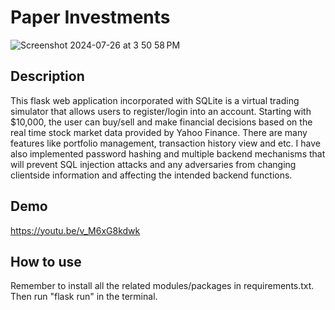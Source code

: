 # Paper Investments

![Screenshot 2024-07-26 at 3 50 58 PM](https://github.com/user-attachments/assets/2ce9a100-14d5-4c78-8ee2-b6d35aa615ba)


## Description

This flask web application incorporated with SQLite is a virtual trading simulator that allows users to register/login into an account. Starting with $10,000, the user can buy/sell and make financial decisions based on the real time stock market data provided by Yahoo Finance. There are many features like portfolio management, transaction history view and etc. I have also implemented password hashing and multiple backend mechanisms that will prevent SQL injection attacks and any adversaries from changing clientside information and affecting the intended backend functions. 


## Demo
https://youtu.be/v_M6xG8kdwk


## How to use
Remember to install all the related modules/packages in requirements.txt. Then run "flask run" in the terminal. 







